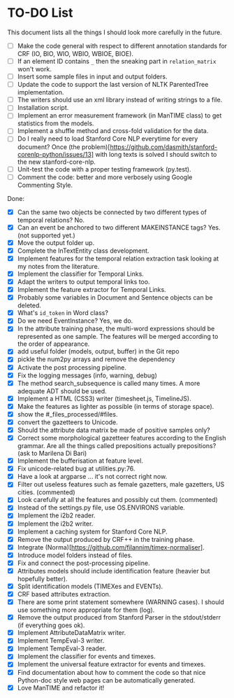 TO-DO List
=======

This document lists all the things I should look more carefully in the future.

- [ ] Make the code general with respect to different annotation standards for CRF (IO, BIO, WIO, WBIO, WBIOE, BIOE).
- [ ] If an element ID contains `_` then the sneaking part in `relation_matrix` won't work.
- [ ] Insert some sample files in input and output folders.
- [ ] Update the code to support the last version of NLTK ParentedTree implementation.
- [ ] The writers should use an xml library instead of writing strings to a file.
- [ ] Installation script.
- [ ] Implement an error measurement framework (in ManTIME class) to get statistics from the models.
- [ ] Implement a shuffle method and cross-fold validation for the data.
- [ ] Do I really need to load Stanford Core NLP everytime for every document? Once (the problem)[https://github.com/dasmith/stanford-corenlp-python/issues/13] with long texts is solved I should switch to the new stanford-core-nlp.
- [ ] Unit-test the code with a proper testing framework (py.test).
- [ ] Comment the code: better and more verbosely using Google Commenting Style.

Done:

- [x] Can the same two objects be connected by two different types of temporal relations? No.
- [x] Can an event be anchored to two different MAKEINSTANCE tags? Yes. (not supported yet.)
- [x] Move the output folder up.
- [x] Complete the InTextEntity class development.
- [x] Implement features for the temporal relation extraction task looking at my notes from the literature.
- [x] Implement the classifier for Temporal Links.
- [x] Adapt the writers to output temporal links too.
- [x] Implement the feature extractor for Temporal Links.
- [x] Probably some variables in Document and Sentence objects can be deleted.
- [x] What's `id_token` in Word class?
- [x] Do we need EventInstance? Yes, we do.
- [x] In the attribute training phase, the multi-word expressions should be represented as one sample. The features will be merged according to the order of appearance.
- [x] add useful folder (models, output, buffer) in the Git repo
- [x] pickle the num2py arrays and remove the dependency
- [x] Activate the post processing pipeline.
- [x] Fix the logging messages (info, warning, debug)
- [x] The method search_subsequence is called many times. A more adequate ADT should be used.
- [x] Implement a HTML (CSS3) writer (timesheet.js, TimelineJS).
- [x] Make the features as lighter as possible (in terms of storage space).
- [x] show the #_files_processed/#files.
- [x] convert the gazetteers to Unicode.
- [x] Should the attribute data matrix be made of positive samples only?
- [x] Correct some morphological gazetteer features according to the English grammar. Are all the things called prepositions actually prepositions? (ask to Marilena Di Bari)
- [x] Implement the bufferisation at feature level.
- [x] Fix unicode-related bug at utilities.py:76.
- [x] Have a look at argparse ... it's not correct right now.
- [x] Filter out useless features such as female gazetters, male gazetters, US cities. (commented)
- [x] Look carefully at all the features and possibly cut them. (commented)
- [x] Instead of the settings.py file, use OS.ENVIRONS variable.
- [x] Implement the i2b2 reader.
- [x] Implement the i2b2 writer.
- [x] Implement a caching system for Stanford Core NLP.
- [x] Remove the output produced by CRF++ in the training phase.
- [x] Integrate (Norma)[https://github.com/filannim/timex-normaliser].
- [x] Introduce model folders instead of files.
- [x] Fix and connect the post-processing pipeline.
- [x] Attributes models should include identification feature (heavier but hopefully better).
- [x] Split identification models (TIMEXes and EVENTs).
- [x] CRF based attributes extraction.
- [x] There are some print statement somewhere (WARNING cases). I should use
  something more appropriate for them (log).
- [x] Remove the output produced from Stanford Parser in the stdout/stderr (if
  everything goes ok).
- [x] Implement AttributeDataMatrix writer.  
- [x] Implement TempEval-3 writer.
- [x] Implement TempEval-3 reader.
- [x] Implement the classifier for events and timexes.
- [x] Implement the universal feature extractor for events and timexes.
- [x] Find documentation about how to comment the code so that nice Python-doc
  style web pages can be automatically generated.
- [x] Love ManTIME and refactor it!